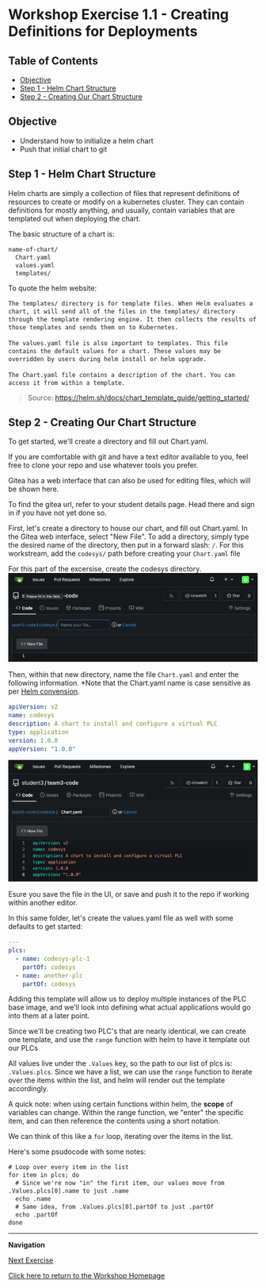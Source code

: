 # Workshop Exercise 1.1 - Creating Definitions for Deployments

## Table of Contents

* [Objective](#objective)
* [Step 1 - Helm Chart Structure](#step-1---helm-chart-structure)
* [Step 2 - Creating Our Chart Structure](#step-2---creating-our-chart-structure)

## Objective

* Understand how to initialize a helm chart
* Push that initial chart to git


## Step 1 - Helm Chart Structure
Helm charts are simply a collection of files that represent definitions of resources to create or modify on a kubernetes cluster. They can contain definitions for mostly anything, and usually, contain variables that are templated out when deploying the chart.

The basic structure of a chart is:
```
name-of-chart/
  Chart.yaml
  values.yaml
  templates/
```

To quote the helm website:
```
The templates/ directory is for template files. When Helm evaluates a chart, it will send all of the files in the templates/ directory through the template rendering engine. It then collects the results of those templates and sends them on to Kubernetes.

The values.yaml file is also important to templates. This file contains the default values for a chart. These values may be overridden by users during helm install or helm upgrade.

The Chart.yaml file contains a description of the chart. You can access it from within a template.
```

> Source: https://helm.sh/docs/chart_template_guide/getting_started/


## Step 2 - Creating Our Chart Structure
To get started, we'll create a directory and fill out Chart.yaml.

If you are comfortable with git and have a text editor available to you, feel free to clone your repo and use whatever tools you prefer.

Gitea has a web interface that can also be used for editing files, which will be shown here.

To find the gitea url, refer to your student details page.
Head there and sign in if you have not yet done so.

First, let's create a directory to house our chart, and fill out Chart.yaml. In the Gitea web interface, select "New File". To add a directory, simply type the desired name of the directory, then put in a forward slash: `/`.
For this workstream, add the `codesys/` path before creating your `Chart.yaml` file

For this part of the excersise, create the codesys directory.
![Start Chart Yaml](../images/start-codesys-chart.png)

Then, within that new directory, name the file `Chart.yaml` and enter the following information.
*Note that the Chart.yaml name is case sensitive as per [Helm convension](https://helm.sh/docs/chart_best_practices/conventions/).

```yaml
apiVersion: v2
name: codesys
description: A chart to install and configure a virtual PLC
type: application
version: 1.0.0
appVersion: "1.0.0"
```
![Populate Chart Yaml](../images/populate-chart-yaml.png)

Esure you save the file in the UI, or save and push it to the repo if working within another editor.

In this same folder, let's create the values.yaml file as well with some defaults to get started:

```yaml
---
plcs:
  - name: codesys-plc-1
    partOf: codesys
  - name: another-plc
    partOf: codesys

```
Adding this template will allow us to deploy multiple instances of the PLC base image, and we'll look into defining what actual applications would go into them at a later point.

Since we'll be creating two PLC's that are nearly identical, we can create one template, and use the `range` function with helm to have it template out our PLCs

All values live under the `.Values` key, so the path to our list of plcs is: `.Values.plcs`. Since we have a list, we can use the `range` function to iterate over the items within the list, and helm will render out the template accordingly.

A quick note: when using certain functions within helm, the **scope** of variables can change. Within the range function, we "enter" the specific item, and can then reference the contents using a short notation.

We can think of this like a `for` loop, iterating over the items in the list.

Here's some psudocode with some notes:
```
# Loop over every item in the list
for item in plcs; do
  # Since we're now "in" the first item, our values move from .Values.plcs[0].name to just .name
  echo .name
  # Same idea, from .Values.plcs[0].partOf to just .partOf
  echo .partOf
done
```

---
**Navigation**

[Next Exercise](../1.2-adding-deployment-template/)

[Click here to return to the Workshop Homepage](../../README.md)

